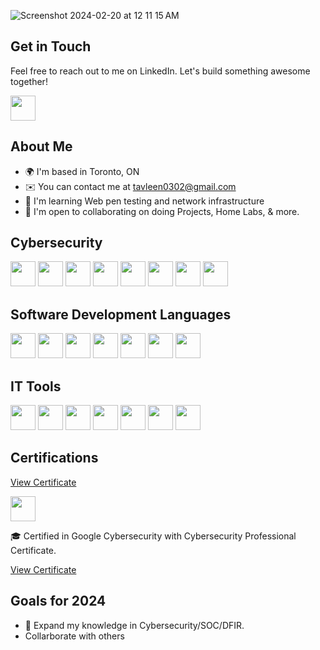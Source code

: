 
![Screenshot 2024-02-20 at 12 11 15 AM](https://github.com/Tavleen0302/Tavleen0302/assets/70829396/2cfd31b1-e0f2-40fe-8ce0-6f228134530c)

## Get in Touch
Feel free to reach out to me on LinkedIn. Let's build something awesome together!

[<img src="https://t3.ftcdn.net/jpg/03/95/39/16/360_F_395391650_6LfU41V5A4WIhdTis899OaF7wXVgThgP.jpg" height="40">](https://www.linkedin.com/in/tavleen-aneja/)

## About Me

- 🌍  I'm based in Toronto, ON
- ✉️  You can contact me at tavleen0302@gmail.com
- 🧠  I'm learning Web pen testing and network infrastructure
- 🤝  I'm open to collaborating on doing Projects, Home Labs, & more.

## Cybersecurity

[<img src="https://www.kali.org/images/kali-tools-icon-missing.svg" height="40">](https://www.kali.org/)
[<img src="https://www.wireshark.org/favicon.ico" height="40">](https://www.wireshark.org/)
[<img src="https://www.kali.org/tools/nmap/images/nmap-logo.svg" height="40">](https://nmap.org/)
[<img src="https://www.kali.org/tools/metasploit-framework/images/metasploit-framework-logo.svg" height="40">](https://www.metasploit.com/)
<img src="https://github.com/Tavleen0302/Tavleen0302/assets/70829396/ac271693-c1fa-48d4-8917-56b69e17a5c8" height="40">
<img src="https://i.imgur.com/Xrfr2ME.png" height="40">
[<img src="https://www.kali.org/tools/john/images/john-logo.svg" height="40">](https://www.openwall.com/john/)
[<img src="https://www.kali.org/tools/aircrack-ng/images/aircrack-ng-logo.svg" height="40">](https://www.aircrack-ng.org/)

## Software Development Languages

[<img src="https://upload.wikimedia.org/wikipedia/en/3/30/Java_programming_language_logo.svg" height="40">](https://www.java.com/)
[<img src="https://upload.wikimedia.org/wikipedia/commons/c/c3/Python-logo-notext.svg" height="40">](https://www.python.org/)
[<img src="https://upload.wikimedia.org/wikipedia/commons/1/18/ISO_C%2B%2B_Logo.svg" height="40">](https://www.cplusplus.com/)
[<img src="https://upload.wikimedia.org/wikipedia/commons/9/99/Unofficial_JavaScript_logo_2.svg" height="40">](https://developer.mozilla.org/en-US/docs/Web/JavaScript)
[<img src="https://upload.wikimedia.org/wikipedia/commons/6/61/HTML5_logo_and_wordmark.svg" height="40">](https://developer.mozilla.org/en-US/docs/Web/HTML)
[<img src="https://upload.wikimedia.org/wikipedia/commons/d/d5/CSS3_logo_and_wordmark.svg" height="40">](https://developer.mozilla.org/en-US/docs/Web/CSS)
[<img src="https://upload.wikimedia.org/wikipedia/commons/2/21/Matlab_Logo.png" height="40">](https://www.mathworks.com/help/matlab/)


## IT Tools

[<img src="https://ih1.redbubble.net/image.3102179491.5021/st,small,507x507-pad,600x600,f8f8f8.jpg" height="40">](https://www.kali.org/tools/)
[<img src="https://www.kali.org/tools/powershell/images/powershell-logo.svg" height="40">](https://aka.ms/PSWindows)
[<img src="https://upload.wikimedia.org/wikipedia/commons/0/09/Vmware-by-broadcom.svg" height="40">](https://www.vmware.com/)
[<img src ="https://mac.getutm.app/images/logo@2x.png" height="40">](https://mac.getutm.app/)
[<img src ="https://files.cults3d.com/uploaders/13889723/illustration-file/88f914f9-4ec0-4d0c-8ebb-5edc51f4b3cd/kali_linux.jpg" height="40">](https://www.kali.org/)
[<img src ="https://encrypted-tbn0.gstatic.com/images?q=tbn:ANd9GcRWFQKzZ1qaXGyUmuZggOA9EDiLt9kpv9KyxA&usqp=CAU" height="40">](https://www.arduino.cc/)
[<img src ="https://cdn.worldvectorlogo.com/logos/raspberry-pi.svg" height="40">](https://www.raspberrypi.com/)

## Certifications


[View Certificate](https://learn.microsoft.com/api/credentials/share/en-us/TavleenAneja-8477/A8C89CD6E765FF4B?sharingId=6C933E6A519ABE8B)

[<img src="https://www.google.com/images/branding/googlelogo/1x/googlelogo_color_74x24dp.png" height="40">](https://www.coursera.org/professional-certificates/google-cybersecurity)

🎓 Certified in Google Cybersecurity with Cybersecurity Professional Certificate.

[View Certificate](https://www.coursera.org/account/accomplishments/professional-cert/X9F9USS52XEF)

## Goals for 2024

- 🌟 Expand my knowledge in Cybersecurity/SOC/DFIR.
- Collarborate with others 
